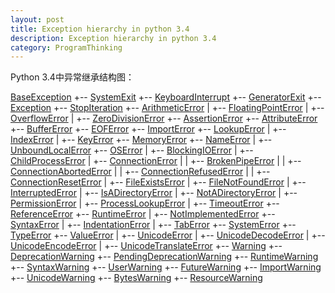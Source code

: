 ```yaml
---
layout: post
title: Exception hierarchy in python 3.4
description: Exception hierarchy in python 3.4
category: ProgramThinking
---
```


Python 3.4中异常继承结构图：

[BaseException](https://docs.python.org/3.4/library/exceptions.html#BaseException)
 +-- [SystemExit](https://docs.python.org/3.4/library/exceptions.html#SystemExit)
 +-- [KeyboardInterrupt](https://docs.python.org/3.4/library/exceptions.html#KeyboardInterrupt)
 +-- [GeneratorExit](https://docs.python.org/3.4/library/exceptions.html#GeneratorExit)
 +-- [Exception](https://docs.python.org/3.4/library/exceptions.html#Exception)
      +-- [StopIteration](https://docs.python.org/3.4/library/exceptions.html#StopIteration)
      +-- [ArithmeticError](https://docs.python.org/3.4/library/exceptions.html#ArithmeticError)
      |    +-- [FloatingPointError](https://docs.python.org/3.4/library/exceptions.html#FloatingPointError)
      |    +-- [OverflowError](https://docs.python.org/3.4/library/exceptions.html#OverflowError)
      |    +-- [ZeroDivisionError](https://docs.python.org/3.4/library/exceptions.html#ZeroDivisionError)
      +-- [AssertionError](https://docs.python.org/3.4/library/exceptions.html#AssertionError)
      +-- [AttributeError](https://docs.python.org/3.4/library/exceptions.html#AttributeError)
      +-- [BufferError](https://docs.python.org/3.4/library/exceptions.html#BufferError)
      +-- [EOFError](https://docs.python.org/3.4/library/exceptions.html#EOFError)
      +-- [ImportError](https://docs.python.org/3.4/library/exceptions.html#ImportError)
      +-- [LookupError](https://docs.python.org/3.4/library/exceptions.html#LookupError)
      |    +-- [IndexError](https://docs.python.org/3.4/library/exceptions.html#IndexError)
      |    +-- [KeyError](https://docs.python.org/3.4/library/exceptions.html#KeyError)
      +-- [MemoryError](https://docs.python.org/3.4/library/exceptions.html#MemoryError)
      +-- [NameError](https://docs.python.org/3.4/library/exceptions.html#NameError)
      |    +-- [UnboundLocalError](https://docs.python.org/3.4/library/exceptions.html#UnboundLocalError)
      +-- [OSError](https://docs.python.org/3.4/library/exceptions.html#OSError)
      |    +-- [BlockingIOError](https://docs.python.org/3.4/library/exceptions.html#BlockingIOError)
      |    +-- [ChildProcessError](https://docs.python.org/3.4/library/exceptions.html#ChildProcessError)
      |    +-- [ConnectionError](https://docs.python.org/3.4/library/exceptions.html#ConnectionError)
      |    |    +-- [BrokenPipeError](https://docs.python.org/3.4/library/exceptions.html#BrokenPipeError)
      |    |    +-- [ConnectionAbortedError](https://docs.python.org/3.4/library/exceptions.html#ConnectionAbortedError)
      |    |    +-- [ConnectionRefusedError](https://docs.python.org/3.4/library/exceptions.html#ConnectionRefusedError)
      |    |    +-- [ConnectionResetError](https://docs.python.org/3.4/library/exceptions.html#ConnectionResetError)
      |    +-- [FileExistsError](https://docs.python.org/3.4/library/exceptions.html#FileExistsError)
      |    +-- [FileNotFoundError](https://docs.python.org/3.4/library/exceptions.html#FileNotFoundError)
      |    +-- [InterruptedError](https://docs.python.org/3.4/library/exceptions.html#InterruptedError)
      |    +-- [IsADirectoryError](https://docs.python.org/3.4/library/exceptions.html#IsADirectoryError)
      |    +-- [NotADirectoryError](https://docs.python.org/3.4/library/exceptions.html#NotADirectoryError)
      |    +-- [PermissionError](https://docs.python.org/3.4/library/exceptions.html#PermissionError)
      |    +-- [ProcessLookupError](https://docs.python.org/3.4/library/exceptions.html#ProcessLookupError)
      |    +-- [TimeoutError](https://docs.python.org/3.4/library/exceptions.html#TimeoutError)
      +-- [ReferenceError](https://docs.python.org/3.4/library/exceptions.html#ReferenceError)
      +-- [RuntimeError](https://docs.python.org/3.4/library/exceptions.html#RuntimeError)
      |    +-- [NotImplementedError](https://docs.python.org/3.4/library/exceptions.html#NotImplementedError)
      +-- [SyntaxError](https://docs.python.org/3.4/library/exceptions.html#SyntaxError)
      |    +-- [IndentationError](https://docs.python.org/3.4/library/exceptions.html#IndentationError)
      |         +-- [TabError](https://docs.python.org/3.4/library/exceptions.html#TabError)
      +-- [SystemError](https://docs.python.org/3.4/library/exceptions.html#SystemError)
      +-- [TypeError](https://docs.python.org/3.4/library/exceptions.html#TypeError)
      +-- [ValueError](https://docs.python.org/3.4/library/exceptions.html#ValueError)
      |    +-- [UnicodeError](https://docs.python.org/3.4/library/exceptions.html#UnicodeError)
      |         +-- [UnicodeDecodeError](https://docs.python.org/3.4/library/exceptions.html#UnicodeDecodeError)
      |         +-- [UnicodeEncodeError](https://docs.python.org/3.4/library/exceptions.html#UnicodeEncodeError)
      |         +-- [UnicodeTranslateError](https://docs.python.org/3.4/library/exceptions.html#UnicodeTranslateError)
      +-- [Warning](https://docs.python.org/3.4/library/exceptions.html#Warning)
           +-- [DeprecationWarning](https://docs.python.org/3.4/library/exceptions.html#DeprecationWarning)
           +-- [PendingDeprecationWarning](https://docs.python.org/3.4/library/exceptions.html#PendingDeprecationWarning)
           +-- [RuntimeWarning](https://docs.python.org/3.4/library/exceptions.html#RuntimeWarning)
           +-- [SyntaxWarning](https://docs.python.org/3.4/library/exceptions.html#SyntaxWarning)
           +-- [UserWarning](https://docs.python.org/3.4/library/exceptions.html#UserWarning)
           +-- [FutureWarning](https://docs.python.org/3.4/library/exceptions.html#FutureWarning)
           +-- [ImportWarning](https://docs.python.org/3.4/library/exceptions.html#ImportWarning)
           +-- [UnicodeWarning](https://docs.python.org/3.4/library/exceptions.html#UnicodeWarning)
           +-- [BytesWarning](https://docs.python.org/3.4/library/exceptions.html#BytesWarning)
           +-- [ResourceWarning](https://docs.python.org/3.4/library/exceptions.html#ResourceWarning)
